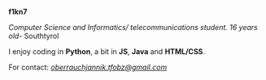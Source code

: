 **f1kn7**

*Computer Science and Informatics/ telecommunications student.*
*16 years old*- Southtyrol 

I enjoy coding in **Python**, a bit in **JS**, **Java** and **HTML/CSS**. 

For contact: *oberrauchjannik.tfobz@gmail.com*


